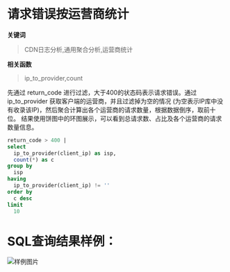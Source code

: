 # 请求错误按运营商统计
**关键词**
> CDN日志分析,通用聚合分析,运营商统计

**相关函数**
> ip_to_provider,count

先通过 return_code 进行过滤，大于400的状态码表示请求错误。通过 ip_to_provider 获取客户端的运营商，并且过滤掉为空的情况 (为空表示IP库中没有收录该IP)，然后聚合计算出各个运营商的请求数量，根据数据倒序，取前十位。
结果使用饼图中的环图展示，可以看到总请求数、占比及各个运营商的请求数量信息。





```SQL
return_code > 400 |
select
  ip_to_provider(client_ip) as isp,
  count(*) as c
group by
  isp
having
  ip_to_provider(client_ip) != ''
order by
  c desc
limit
  10
```

# SQL查询结果样例：

![样例图片](http://slsconsole.oss-cn-hangzhou.aliyuncs.com/sql_sample/%E8%AF%B7%E6%B1%82%E9%94%99%E8%AF%AF%E6%8C%89%E8%BF%90%E8%90%A5%E5%95%86%E7%BB%9F%E8%AE%A11585123306.png)